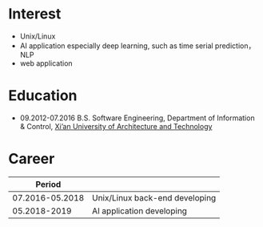 # Interest

- Unix/Linux
- AI application especially deep learning, such as time serial prediction，NLP
- web application



# Education

- 09.2012-07.2016 B.S. Software Engineering, Department of Information & Control, [Xi’an University of Architecture and Technology](http://www.xauat.edu.cn/zh-cn/index.php)

# Career

| Period          |                                |
| --------------- | ------------------------------ |
| 07.2016-05.2018 | Unix/Linux back-end developing |
| 05.2018-2019    | AI application developing      |

